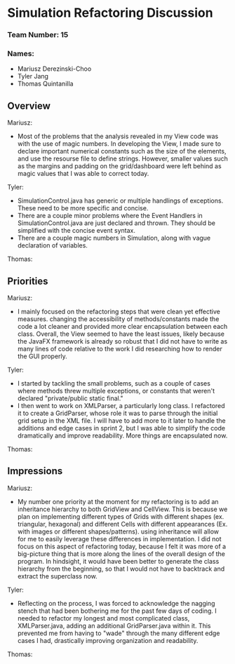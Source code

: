 # Simulation Refactoring Discussion
### Team Number: 15
### Names:
- Mariusz Derezinski-Choo
- Tyler Jang
- Thomas Quintanilla

## Overview
Mariusz: 
 - Most of the problems that the analysis revealed in my View code was with the use of magic numbers. In developing the View, I made sure to declare important numerical constants such as the size of the elements, and use the resourse file to define strings. However, smaller values such as the margins and padding on the grid/dashboard were left behind as magic values that I was able to correct today. 

Tyler:
 * SimulationControl.java has generic or multiple handlings of exceptions. These need to be more specific and concise.
 * There are a couple minor problems where the Event Handlers in SimulationControl.java are just declared and thrown. They should be simplified with the concise event syntax.
 * There are a couple magic numbers in Simulation, along with vague declaration of variables.

Thomas: 

## Priorities
Mariusz: 
 - I mainly focused on the refactoring steps that were clean yet effective measures. changing the accessibility of methods/constants made the code a lot cleaner and provided more clear encapsulation between each class. Overall, the View seemed to have the least issues, likely because the JavaFX framework is already so robust that I did not have to write as many lines of code relative to the work I did researching how to render the GUI properly.

Tyler: 
 - I started by tackling the small problems, such as a couple of cases where methods threw multiple exceptions, or constants that weren't declared "private/public static final."
 - I then went to work on XMLParser, a particularly long class. I refactored it to create a GridParser, whose role it was to parse through the initial grid setup in the XML file.
 I will have to add more to it later to handle the additions and edge cases in sprint 2, but I was able to simplify the code dramatically and improve readability. More things are encapsulated now.
 
Thomas: 

## Impressions
Mariusz: 
 - My number one priority at the moment for my refactoring is to add an inheritance hierarchy to both GridView and CellView. This is because we plan on implementing different types of Grids with different shapes (ex. triangular, hexagonal) and different Cells with different appearances (Ex. with images or different shapes/patterns). using inheritance will allow for me to easily leverage these differences in implementation. I did not focus on this aspect of refactoring today, because I felt it was more of a big-picture thing that is more along the lines of the overall design of the program. In hindsight, it would have been better to generate the class hierarchy from the beginning, so that I would not have to backtrack and extract the superclass now.

Tyler: 
 - Reflecting on the process, I was forced to acknowledge the nagging stench that had been bothering me for the past few days of coding. I needed to refactor my longest and most complicated class,
XMLParser.java, adding an additional GridParser.java within it. This prevented me from having to "wade" through the many different edge cases I had, drastically improving organization and readability.

Thomas: 

